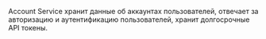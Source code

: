 Account Service хранит данные об аккаунтах пользователей, отвечает за авторизацию и аутентификацию пользователей, хранит долгосрочные API токены.